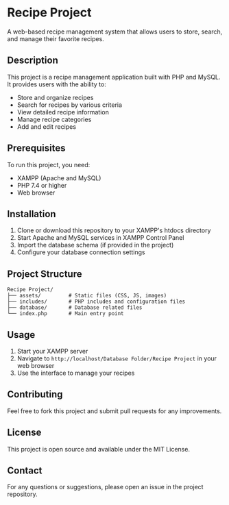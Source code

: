 # Recipe Project

A web-based recipe management system that allows users to store, search, and manage their favorite recipes.

## Description

This project is a recipe management application built with PHP and MySQL. It provides users with the ability to:
- Store and organize recipes
- Search for recipes by various criteria
- View detailed recipe information
- Manage recipe categories
- Add and edit recipes

## Prerequisites

To run this project, you need:
- XAMPP (Apache and MySQL)
- PHP 7.4 or higher
- Web browser

## Installation

1. Clone or download this repository to your XAMPP's htdocs directory
2. Start Apache and MySQL services in XAMPP Control Panel
3. Import the database schema (if provided in the project)
4. Configure your database connection settings

## Project Structure

```
Recipe Project/
├── assets/         # Static files (CSS, JS, images)
├── includes/       # PHP includes and configuration files
├── database/       # Database related files
└── index.php       # Main entry point
```

## Usage

1. Start your XAMPP server
2. Navigate to `http://localhost/Database Folder/Recipe Project` in your web browser
3. Use the interface to manage your recipes

## Contributing

Feel free to fork this project and submit pull requests for any improvements.

## License

This project is open source and available under the MIT License.

## Contact

For any questions or suggestions, please open an issue in the project repository.
